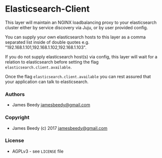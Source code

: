 # Elasticsearch-Client

This layer will maintain an NGINX loadbalancing proxy to your elasticsearch
cluster either by service discovery via Juju, or by user provided config.

You can supply your own elasticsearch hosts to this layer as a comma separated
list inside of double quotes e.g. "192.168.1.101,192.168.1.102,192.168.1.103".

If you do not supply elasticsearch host(s) via config, this layer will wait for a
relation to elasticsearch before setting the flag
`elasticsearch.client.available`.

Once the flag `elasticsearch.client.available` you can rest assured that your
application can talk to elasticsearch.


### Authors
* James Beedy <jamesbeedy@gmail.com>

### Copyright
* James Beedy (c) 2017 <jamesbeedy@gmail.com>

### License
* AGPLv3 - see `LICENSE` file
